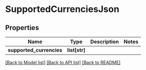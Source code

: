 # SupportedCurrenciesJson

## Properties
Name | Type | Description | Notes
------------ | ------------- | ------------- | -------------
**supported_currencies** | **list[str]** |  | 

[[Back to Model list]](../README.md#documentation-for-models) [[Back to API list]](../README.md#documentation-for-api-endpoints) [[Back to README]](../README.md)


